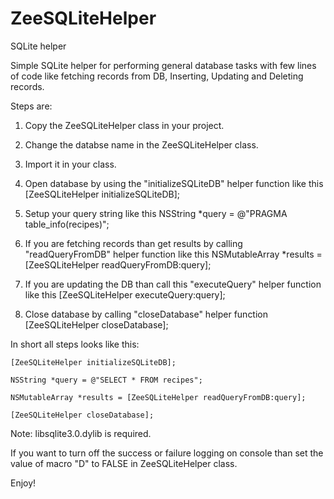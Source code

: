 ZeeSQLiteHelper
===============

SQLite helper

Simple SQLite helper for performing general database tasks with few lines of code like fetching records from DB, Inserting, Updating and Deleting records.

Steps are:

1) Copy the ZeeSQLiteHelper class in your project.

2) Change the databse name in the ZeeSQLiteHelper class.

3) Import it in your class.

4) Open database by using the "initializeSQLiteDB" helper function like this [ZeeSQLiteHelper initializeSQLiteDB];

5) Setup your query string like this NSString *query = @"PRAGMA table_info(recipes)";

6) If you are fetching records than get results by calling "readQueryFromDB" helper function like this NSMutableArray *results = [ZeeSQLiteHelper readQueryFromDB:query];

7) If you are updating the DB than call this "executeQuery" helper function like this [ZeeSQLiteHelper executeQuery:query];

8) Close database by calling "closeDatabase" helper function [ZeeSQLiteHelper closeDatabase];

  In short all steps looks like this:
  
    [ZeeSQLiteHelper initializeSQLiteDB];
    
    NSString *query = @"SELECT * FROM recipes";
    
    NSMutableArray *results = [ZeeSQLiteHelper readQueryFromDB:query];
    
    [ZeeSQLiteHelper closeDatabase];

Note: libsqlite3.0.dylib is required.

If you want to turn off the success or failure logging on console than set the value of macro "D" to FALSE in ZeeSQLiteHelper class.

Enjoy!
